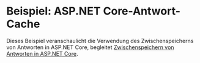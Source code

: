 # <a name="aspnet-core-response-cache-sample"></a>Beispiel: ASP.NET Core-Antwort-Cache

Dieses Beispiel veranschaulicht die Verwendung des Zwischenspeicherns von Antworten in ASP.NET Core, begleitet [Zwischenspeichern von Antworten in ASP.NET Core](https://docs.microsoft.com/aspnet/core/performance/caching/response).
